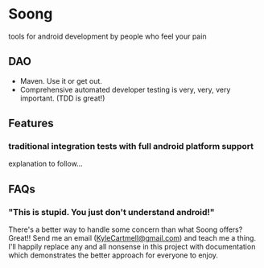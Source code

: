 # Soong 
tools for android development by people who feel your pain

## DAO

* Maven. Use it or get out.
* Comprehensive automated developer testing is very, very, very important. (TDD is great!)

## Features

### traditional integration tests with full android platform support

explanation to follow…

## FAQs

### "This is stupid. You just don't understand android!"

There's a better way to handle some concern than what Soong offers? Great!! Send me an email (KyleCartmell@gmail.com) and teach me a thing. I'll happily replace any and all nonsense in this project with documentation which demonstrates the better approach for everyone to enjoy.
